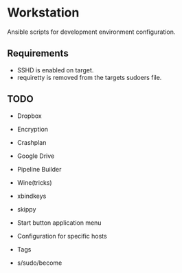 Workstation
===========

Ansible scripts for development environment configuration.

## Requirements
* SSHD is enabled on target.
* requiretty is removed from the targets sudoers file.

## TODO
* Dropbox
* Encryption
* Crashplan
* Google Drive
* Pipeline Builder
* Wine(tricks)
* xbindkeys
* skippy
* Start button application menu

* Configuration for specific hosts
* Tags
* s/sudo/become
